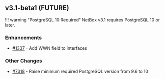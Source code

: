 ## v3.1-beta1 (FUTURE)

!!! warning "PostgreSQL 10 Required"
    NetBox v3.1 requires PostgreSQL 10 or later.

### Enhancements

* [#1337](https://github.com/netbox-community/netbox/issues/1337) - Add WWN field to interfaces

### Other Changes

* [#7318](https://github.com/netbox-community/netbox/issues/7318) - Raise minimum required PostgreSQL version from 9.6 to 10
